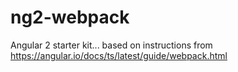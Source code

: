 # ng2-webpack

Angular 2 starter kit... based on instructions from https://angular.io/docs/ts/latest/guide/webpack.html
